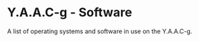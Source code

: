 <!-- ======================================== yaacgsoftware.md Start ======================================== -->


<!-- ------------------------------ Intro Start ------------------------------ -->

# Y.A.A.C-g - Software

A list of operating systems and software in use on the Y.A.A.C-g.

<!-- ------------------------------ Intro End ------------------------------ -->



<!-- ------------------------------ Outro Start ------------------------------ -->

<!-- ------------------------------ Outro End ------------------------------ -->


<!-- ======================================== yaacgsoftware.md end ======================================== -->
